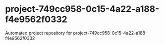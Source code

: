 # project-749cc958-0c15-4a22-a188-f4e9562f0332
Automated project repository for project-749cc958-0c15-4a22-a188-f4e9562f0332
